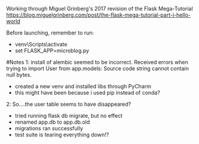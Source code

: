 Working through Miguel Grinberg's 2017 revision of the Flask Mega-Tutorial
https://blog.miguelgrinberg.com/post/the-flask-mega-tutorial-part-i-hello-world

Before launching, remember to run: 
* venv\Scripts\activate
* set FLASK_APP=microblog.py

#Notes
1: install of alembic seemed to be incorrect.  Received errors when trying to 
import User from app.models: Source code string cannot contain null bytes.
* created a new venv and installed libs through PyCharm
* this might have been because i used pip instead of conda?

2: So....the user table seems to have disappeared?
* tried running flask db migrate, but no effect
* renamed app.db to app.db.old
* migrations ran successfully
* test suite is tearing everything down!?
